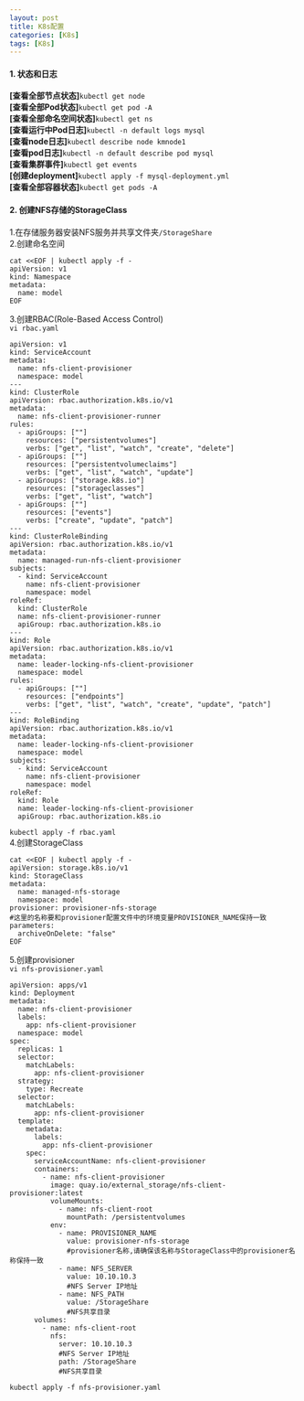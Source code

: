 ```yaml
---
layout: post
title: K8s配置
categories: [K8s]
tags: [K8s]
---
```

#### 1. 状态和日志
**[查看全部节点状态]**`kubectl get node`  
**[查看全部Pod状态]**`kubectl get pod -A`  
**[查看全部命名空间状态]**`kubectl get ns`  
**[查看运行中Pod日志]**`kubectl -n default logs mysql`  
**[查看node日志]**`kubectl describe node kmnode1`  
**[查看pod日志]**`kubectl -n default describe pod mysql`  
**[查看集群事件]**`kubectl get events`  
**[创建deployment]**`kubectl apply -f mysql-deployment.yml`  
**[查看全部容器状态]**`kubectl get pods -A`  
#### 2. 创建NFS存储的StorageClass
1.在存储服务器安装NFS服务并共享文件夹`/StorageShare`  
2.创建命名空间  
```
cat <<EOF | kubectl apply -f -
apiVersion: v1
kind: Namespace
metadata:
  name: model
EOF
```
3.创建RBAC(Role-Based Access Control)  
`vi rbac.yaml`  
```
apiVersion: v1
kind: ServiceAccount
metadata:
  name: nfs-client-provisioner
  namespace: model
---
kind: ClusterRole
apiVersion: rbac.authorization.k8s.io/v1
metadata:
  name: nfs-client-provisioner-runner
rules:
  - apiGroups: [""]
    resources: ["persistentvolumes"]
    verbs: ["get", "list", "watch", "create", "delete"]
  - apiGroups: [""]
    resources: ["persistentvolumeclaims"]
    verbs: ["get", "list", "watch", "update"]
  - apiGroups: ["storage.k8s.io"]
    resources: ["storageclasses"]
    verbs: ["get", "list", "watch"]
  - apiGroups: [""]
    resources: ["events"]
    verbs: ["create", "update", "patch"]
---
kind: ClusterRoleBinding
apiVersion: rbac.authorization.k8s.io/v1
metadata:
  name: managed-run-nfs-client-provisioner
subjects:
  - kind: ServiceAccount
    name: nfs-client-provisioner
    namespace: model
roleRef:
  kind: ClusterRole
  name: nfs-client-provisioner-runner
  apiGroup: rbac.authorization.k8s.io
---
kind: Role
apiVersion: rbac.authorization.k8s.io/v1
metadata:
  name: leader-locking-nfs-client-provisioner
  namespace: model
rules:
  - apiGroups: [""]
    resources: ["endpoints"]
    verbs: ["get", "list", "watch", "create", "update", "patch"]
---
kind: RoleBinding
apiVersion: rbac.authorization.k8s.io/v1
metadata:
  name: leader-locking-nfs-client-provisioner
  namespace: model
subjects:
  - kind: ServiceAccount
    name: nfs-client-provisioner
    namespace: model
roleRef:
  kind: Role
  name: leader-locking-nfs-client-provisioner
  apiGroup: rbac.authorization.k8s.io
```
`kubectl apply -f rbac.yaml`  
4.创建StorageClass  
```
cat <<EOF | kubectl apply -f -
apiVersion: storage.k8s.io/v1
kind: StorageClass
metadata:
  name: managed-nfs-storage
  namespace: model
provisioner: provisioner-nfs-storage
#这里的名称要和provisioner配置文件中的环境变量PROVISIONER_NAME保持一致
parameters:
  archiveOnDelete: "false"
EOF
```
5.创建provisioner  
`vi nfs-provisioner.yaml`  
```
apiVersion: apps/v1
kind: Deployment
metadata:
  name: nfs-client-provisioner
  labels:
    app: nfs-client-provisioner
  namespace: model
spec:
  replicas: 1
  selector:
    matchLabels:
      app: nfs-client-provisioner
  strategy:
    type: Recreate
  selector:
    matchLabels:
      app: nfs-client-provisioner
  template:
    metadata:
      labels:
        app: nfs-client-provisioner
    spec:
      serviceAccountName: nfs-client-provisioner
      containers:
        - name: nfs-client-provisioner
          image: quay.io/external_storage/nfs-client-provisioner:latest
          volumeMounts:
            - name: nfs-client-root
              mountPath: /persistentvolumes
          env:
            - name: PROVISIONER_NAME
              value: provisioner-nfs-storage
              #provisioner名称,请确保该名称与StorageClass中的provisioner名称保持一致
            - name: NFS_SERVER
              value: 10.10.10.3
              #NFS Server IP地址
            - name: NFS_PATH
              value: /StorageShare
              #NFS共享目录
      volumes:
        - name: nfs-client-root
          nfs:
            server: 10.10.10.3
            #NFS Server IP地址
            path: /StorageShare
            #NFS共享目录
```
`kubectl apply -f nfs-provisioner.yaml`  
